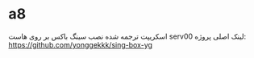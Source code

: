 # a8
اسکریپت ترجمه شده نصب سینگ باکس بر روی هاست serv00
لینک اصلی پروژه:
https://github.com/yonggekkk/sing-box-yg
